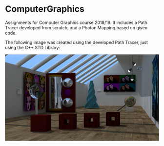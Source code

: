 # ComputerGraphics
Assignments for Computer Graphics course 2018/19. It includes a Path Tracer developed from scratch, and a Photon Mapping based on given code.

The following image was created using the developed Path Tracer, just using the C++ STD Library:

![](rendercontest.png)
